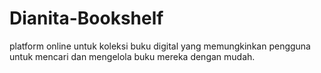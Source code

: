 # Dianita-Bookshelf
platform online untuk koleksi buku digital yang memungkinkan pengguna untuk mencari dan mengelola buku mereka dengan mudah.
